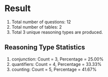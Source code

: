 # Result<br/>
1. Total number of questions: 12<br/>
2. Total number of tables: 2<br/>
3. Total 3 unique reasoning types are produced.<br/>
## **Reasoning Type Statistics**<br/>
1. conjunction: Count = 3, Percentage = 25.00%<br/>
2. quantifiers: Count = 4, Percentage = 33.33%<br/>
3. counting: Count = 5, Percentage = 41.67%<br/>
